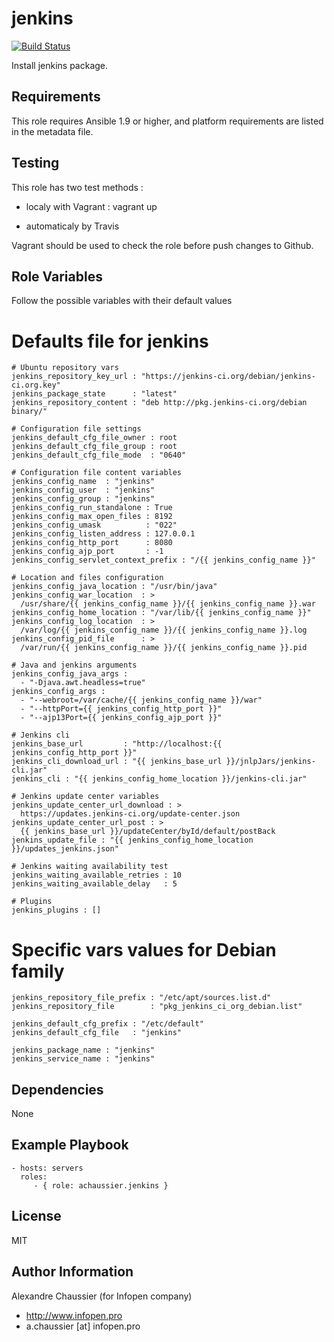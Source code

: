 jenkins
=======

[![Build Status](https://travis-ci.org/infOpen/ansible-role-jenkins.svg?branch=master)](https://travis-ci.org/infOpen/ansible-role-jenkins)

Install jenkins package.

Requirements
------------

This role requires Ansible 1.9 or higher, and platform requirements are listed
in the metadata file.

Testing
-------

This role has two test methods :

- localy with Vagrant :
    vagrant up

- automaticaly by Travis

Vagrant should be used to check the role before push changes to Github.

Role Variables
--------------

Follow the possible variables with their default values

# Defaults file for jenkins

    # Ubuntu repository vars
    jenkins_repository_key_url : "https://jenkins-ci.org/debian/jenkins-ci.org.key"
    jenkins_package_state      : "latest"
    jenkins_repository_content : "deb http://pkg.jenkins-ci.org/debian binary/"

    # Configuration file settings
    jenkins_default_cfg_file_owner : root
    jenkins_default_cfg_file_group : root
    jenkins_default_cfg_file_mode  : "0640"

    # Configuration file content variables
    jenkins_config_name  : "jenkins"
    jenkins_config_user  : "jenkins"
    jenkins_config_group : "jenkins"
    jenkins_config_run_standalone : True
    jenkins_config_max_open_files : 8192
    jenkins_config_umask          : "022"
    jenkins_config_listen_address : 127.0.0.1
    jenkins_config_http_port      : 8080
    jenkins_config_ajp_port       : -1
    jenkins_config_servlet_context_prefix : "/{{ jenkins_config_name }}"

    # Location and files configuration
    jenkins_config_java_location : "/usr/bin/java"
    jenkins_config_war_location  : >
      /usr/share/{{ jenkins_config_name }}/{{ jenkins_config_name }}.war
    jenkins_config_home_location : "/var/lib/{{ jenkins_config_name }}"
    jenkins_config_log_location  : >
      /var/log/{{ jenkins_config_name }}/{{ jenkins_config_name }}.log
    jenkins_config_pid_file      : >
      /var/run/{{ jenkins_config_name }}/{{ jenkins_config_name }}.pid

    # Java and jenkins arguments
    jenkins_config_java_args :
      - "-Djava.awt.headless=true"
    jenkins_config_args :
      - "--webroot=/var/cache/{{ jenkins_config_name }}/war"
      - "--httpPort={{ jenkins_config_http_port }}"
      - "--ajp13Port={{ jenkins_config_ajp_port }}"

    # Jenkins cli
    jenkins_base_url         : "http://localhost:{{ jenkins_config_http_port }}"
    jenkins_cli_download_url : "{{ jenkins_base_url }}/jnlpJars/jenkins-cli.jar"
    jenkins_cli : "{{ jenkins_config_home_location }}/jenkins-cli.jar"

    # Jenkins update center variables
    jenkins_update_center_url_download : >
      https://updates.jenkins-ci.org/update-center.json
    jenkins_update_center_url_post : >
      {{ jenkins_base_url }}/updateCenter/byId/default/postBack
    jenkins_update_file : "{{ jenkins_config_home_location }}/updates_jenkins.json"

    # Jenkins waiting availability test
    jenkins_waiting_available_retries : 10
    jenkins_waiting_available_delay   : 5

    # Plugins
    jenkins_plugins : []

# Specific vars values for Debian family

    jenkins_repository_file_prefix : "/etc/apt/sources.list.d"
    jenkins_repository_file        : "pkg_jenkins_ci_org_debian.list"

    jenkins_default_cfg_prefix : "/etc/default"
    jenkins_default_cfg_file   : "jenkins"

    jenkins_package_name : "jenkins"
    jenkins_service_name : "jenkins"

Dependencies
------------

None

Example Playbook
----------------

    - hosts: servers
      roles:
         - { role: achaussier.jenkins }

License
-------

MIT

Author Information
------------------

Alexandre Chaussier (for Infopen company)
- http://www.infopen.pro
- a.chaussier [at] infopen.pro

